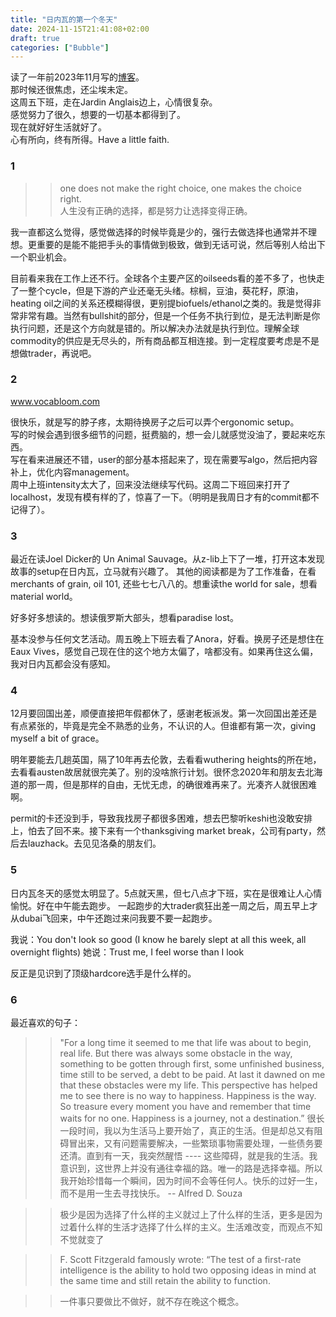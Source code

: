 ```yaml
---
title: "日内瓦的第一个冬天"
date: 2024-11-15T21:41:08+02:00
draft: true
categories: ["Bubble"]
---
```


读了一年前2023年11月写的[博客](https://tiger-pillow.github.io/post/nov2023/)。     
那时候还很焦虑，还尘埃未定。    
这周五下班，走在Jardin Anglais边上，心情很复杂。  
感觉努力了很久，想要的一切基本都得到了。   
现在就好好生活就好了。      
心有所向，终有所得。Have a little faith.   

### 1 
>> one does not make the right choice, one makes the choice right.    
>> 人生没有正确的选择，都是努力让选择变得正确。 

我一直都这么觉得，感觉做选择的时候毕竟是少的，强行去做选择也通常并不理想。更重要的是能不能把手头的事情做到极致，做到无话可说，然后等别人给出下一个职业机会。

目前看来我在工作上还不行。全球各个主要产区的oilseeds看的差不多了，也快走了一整个cycle，但是下游的产业还毫无头绪。棕榈，豆油，葵花籽，原油，heating oil之间的关系还模糊得很，更别提biofuels/ethanol之类的。我是觉得非常非常有趣。当然有bullshit的部分，但是一个任务不执行到位，是无法判断是你执行问题，还是这个方向就是错的。所以解决办法就是执行到位。理解全球commodity的供应是无尽头的，所有商品都互相连接。到一定程度要考虑是不是想做trader，再说吧。  


### 2
www.vocabloom.com

很快乐，就是写的脖子疼，太期待换房子之后可以弄个ergonomic setup。    
写的时候会遇到很多细节的问题，挺费脑的，想一会儿就感觉没油了，要起来吃东西。   
写在看来进展还不错，user的部分基本搭起来了，现在需要写algo，然后把内容补上，优化内容management。    
周中上班intensity太大了，回来没法继续写代码。这周二下班回来打开了localhost，发现有模有样的了，惊喜了一下。（明明是我周日才有的commit都不记得了）。   


### 3 
最近在读Joel Dicker的 Un Animal Sauvage。从z-lib上下了一堆，打开这本发现故事的setup在日内瓦，立马就有兴趣了。
其他的阅读都是为了工作准备，在看merchants of grain, oil 101, 还些七七八八的。想重读the world for sale，想看material world。    

好多好多想读的。想读俄罗斯大部头，想看paradise lost。

基本没参与任何文艺活动。周五晚上下班去看了Anora，好看。换房子还是想住在Eaux Vives，感觉自己现在住的这个地方太偏了，啥都没有。如果再住这么偏，我对日内瓦都会没有感知。

### 4 
12月要回国出差，顺便直接把年假都休了，感谢老板派发。第一次回国出差还是有点紧张的，毕竟是完全不熟悉的业务，不认识的人。但谁都有第一次，giving myself a bit of grace。

明年要能去几趟英国，隔了10年再去伦敦，去看看wuthering heights的所在地，去看看austen故居就很完美了。别的没啥旅行计划。很怀念2020年和朋友去北海道的那一周，但是那样的自由，无忧无虑，的确很难再来了。光凑齐人就很困难啊。

permit的卡还没到手，导致我找房子都很多困难，想去巴黎听keshi也没敢安排上，怕去了回不来。接下来有一个thanksgiving market break，公司有party，然后去lauzhack。去见见洛桑的朋友们。

### 5 
日内瓦冬天的感觉太明显了。5点就天黑，但七八点才下班，实在是很难让人心情愉悦。好在中午能去跑步。
一起跑步的大trader疯狂出差一周之后，周五早上才从dubai飞回来，中午还跑过来问我要不要一起跑步。

我说：You don't look so good (I know he barely slept at all this week, all overnight flights)
她说：Trust me, I feel worse than I look

反正是见识到了顶级hardcore选手是什么样的。



### 6 
最近喜欢的句子：

>>"For a long time it seemed to me that life was about to begin, real life. But there was always some obstacle in the way, something to be gotten through first, some unfinished business, time still to be served, a debt to be paid. At last it dawned on me that these obstacles were my life. This perspective has helped me to see there is no way to happiness. Happiness is the way. So treasure every moment you have and remember that time waits for no one. Happiness is a journey, not a destination.” 很长一段时间，我以为生活马上要开始了，真正的生活。但是却总又有阻碍冒出来，又有问题需要解决，一些繁琐事物需要处理，一些债务要还清。直到有一天，我突然醒悟 ---- 这些障碍，就是我的生活。我意识到，这世界上并没有通往幸福的路。唯一的路是选择幸福。所以我开始珍惜每一个瞬间，因为时间不会等任何人。快乐的过好一生，而不是用一生去寻找快乐。  -- Alfred D. Souza


>> 极少是因为选择了什么样的主义就过上了什么样的生活，更多是因为过着什么样的生活才选择了什么样的主义。生活难改变，而观点不知不觉就变了


>> F. Scott Fitzgerald famously wrote: “The test of a first-rate intelligence is the ability to hold two opposing ideas in mind at the same time and still retain the ability to function.


>> 一件事只要做比不做好，就不存在晚这个概念。